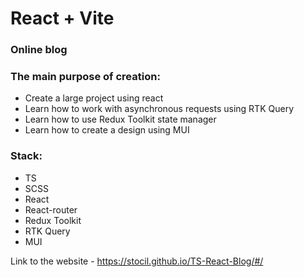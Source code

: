 # React + Vite

### Online blog

### The main purpose of creation:
- Create a large project using react
- Learn how to work with asynchronous requests using RTK Query
- Learn how to use Redux Toolkit state manager
- Learn how to create a design using MUI

### Stack:
- TS
- SCSS
- React
- React-router
- Redux Toolkit
- RTK Query
- MUI

Link to the website - https://stocil.github.io/TS-React-Blog/#/
